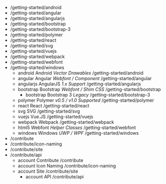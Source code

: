 - /getting-started/android
- /getting-started/angular
- /getting-started/angularjs
- /getting-started/bootstrap
- /getting-started/bootstrap-3
- /getting-started/polymer
- /getting-started/react
- /getting-started/svg
- /getting-started/vuejs
- /getting-started/webpack
- /getting-started/webfont
- /getting-started/windows
  - android Android _Vector Drawables_ /getting-started/android
  - angular Angular _Webfont / Component_ /getting-started/angular
  - angularjs AngularJS _1.x Support_ /getting-started/angularjs
  - bootstrap Bootstrap _Webfont / Shim CSS_ /getting-started/bootstrap
    - bootstrap Bootstrap 3 _Legacy_ /getting-started/bootstrap-3
  - polymer Polymer _v0.5 / v1.0 Supported_ /getting-started/polymer
  - react React /getting-started/react
  - svg SVG /getting-started/svg
  - vuejs Vue.JS /getting-started/vuejs
  - webpack Webpack /getting-started/webpack
  - html5 Webfont _Helper Classes_ /getting-started/webfont
  - windows Windows _UWP / WPF_ /getting-started/windows
- /contribute
- /contribute/icon-naming
- /contribute/site
- /contribute/api
  - account Contribute /contribute
  - account Icon Naming /contribute/icon-naming
  - account Site /contribute/site
    - account API /contribute/api